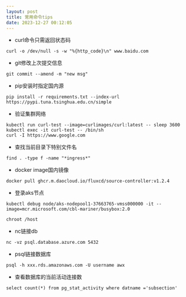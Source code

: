 ```yaml
---
layout: post
title: 常用命令tips
date: 2023-12-27 00:12:05
---
```


- curl命令只需返回状态码

```
curl -o /dev/null -s -w "%{http_code}\n" www.baidu.com
```

- git修改上次提交信息

```
git commit --amend -m "new msg"
```

- pip安装时指定国内源

```
pip install -r requirements.txt --index-url https://pypi.tuna.tsinghua.edu.cn/simple
```

- 验证集群网络

```
kubectl run curl-test --image=curlimages/curl:latest -- sleep 3600
kubectl exec -it curl-test -- /bin/sh
curl -I https://www.google.com
```

- 查找当前目录下特别文件名

```
find . -type f -name "*ingress*"
```

- docker image国内镜像

```
docker pull ghcr.m.daocloud.io/fluxcd/source-controller:v1.2.4
```

- 登录aks节点

```
kubectl debug node/aks-nodepool1-37663765-vmss000000 -it --image=mcr.microsoft.com/cbl-mariner/busybox:2.0

chroot /host
```

- nc链接db

```
nc -vz psql.database.azure.com 5432
```

- psql链接数据库

```
psql -h xxx.rds.amazonaws.com -U username awx
```

- 查看数据库的当前活动连接数

```
select count(*) from pg_stat_activity where datname ='subsection'
```
